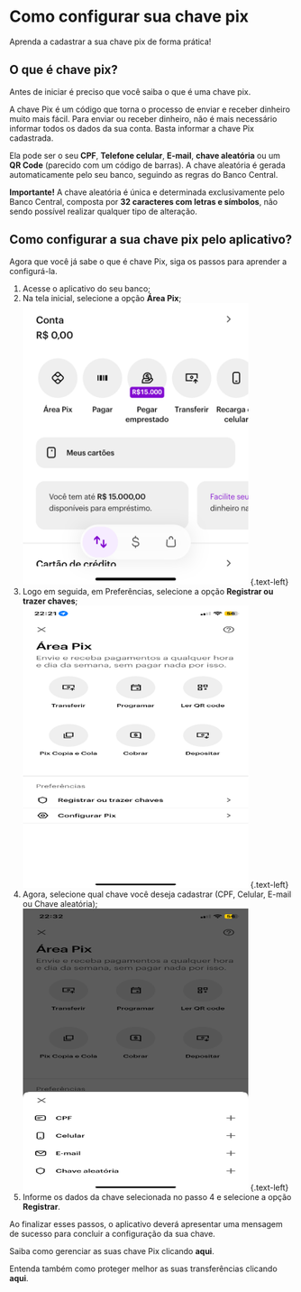 
# Como configurar sua chave pix

Aprenda a cadastrar a sua chave pix de forma prática!

## O que é chave pix?

Antes de iniciar é preciso que você saiba o que é uma chave pix.

A chave Pix é um código que torna o processo de enviar e receber dinheiro muito mais fácil. Para enviar ou receber dinheiro, não é mais necessário informar todos os dados da sua conta. Basta informar a chave Pix cadastrada.

Ela pode ser o seu **CPF**, **Telefone celular**, **E-mail**, **chave aleatória** ou um **QR Code** (parecido com um código de barras). A chave aleatória é gerada automaticamente pelo seu banco, seguindo as regras do Banco Central.

**Importante!** A chave aleatória é única e determinada exclusivamente pelo Banco Central, composta por **32 caracteres com letras e símbolos**, não sendo possível realizar qualquer tipo de alteração.

## Como configurar a sua chave pix pelo aplicativo?

Agora que você já sabe o que é chave Pix, siga os passos para aprender a configurá-la.

1. Acesse o aplicativo do seu banco;
2. Na tela inicial, selecione a opção **Área Pix**;
   <img src="https://github.com/talicpaes1/pix-tutorial/blob/main/Imagens/inicial.PNG?raw=true" alt="Image" height="500" width="400"> {.text-left}
4. Logo em seguida, em Preferências, selecione a opção **Registrar ou trazer chaves**;
   <img src="https://github.com/talicpaes1/pix-tutorial/blob/main/Imagens/area_pix.PNG?raw=true" alt="Image" height="500" width="400"> {.text-left}
6. Agora, selecione qual chave você deseja cadastrar (CPF, Celular, E-mail ou Chave aleatória);
   <img src="https://github.com/talicpaes1/pix-tutorial/blob/main/Imagens/chave.PNG?raw=true" alt="Image" height="500" width="400"> {.text-left}
8. Informe os dados da chave selecionada no passo 4 e selecione a opção **Registrar**.

Ao finalizar esses passos, o aplicativo deverá apresentar uma mensagem de sucesso para concluir a configuração da sua chave.

Saiba como gerenciar as suas chave Pix clicando **aqui**.

Entenda também como proteger melhor as suas transferências clicando **aqui**.


